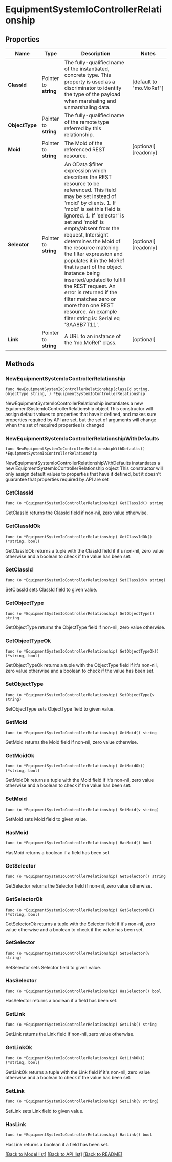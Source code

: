 # EquipmentSystemIoControllerRelationship

## Properties

Name | Type | Description | Notes
------------ | ------------- | ------------- | -------------
**ClassId** | Pointer to **string** | The fully-qualified name of the instantiated, concrete type. This property is used as a discriminator to identify the type of the payload when marshaling and unmarshaling data. | [default to "mo.MoRef"]
**ObjectType** | Pointer to **string** | The fully-qualified name of the remote type referred by this relationship. | 
**Moid** | Pointer to **string** | The Moid of the referenced REST resource. | [optional] [readonly] 
**Selector** | Pointer to **string** | An OData $filter expression which describes the REST resource to be referenced. This field may be set instead of &#39;moid&#39; by clients. 1. If &#39;moid&#39; is set this field is ignored. 1. If &#39;selector&#39; is set and &#39;moid&#39; is empty/absent from the request, Intersight determines the Moid of the resource matching the filter expression and populates it in the MoRef that is part of the object instance being inserted/updated to fulfill the REST request. An error is returned if the filter matches zero or more than one REST resource. An example filter string is: Serial eq &#39;3AA8B7T11&#39;. | [optional] [readonly] 
**Link** | Pointer to **string** | A URL to an instance of the &#39;mo.MoRef&#39; class. | [optional] 

## Methods

### NewEquipmentSystemIoControllerRelationship

`func NewEquipmentSystemIoControllerRelationship(classId string, objectType string, ) *EquipmentSystemIoControllerRelationship`

NewEquipmentSystemIoControllerRelationship instantiates a new EquipmentSystemIoControllerRelationship object
This constructor will assign default values to properties that have it defined,
and makes sure properties required by API are set, but the set of arguments
will change when the set of required properties is changed

### NewEquipmentSystemIoControllerRelationshipWithDefaults

`func NewEquipmentSystemIoControllerRelationshipWithDefaults() *EquipmentSystemIoControllerRelationship`

NewEquipmentSystemIoControllerRelationshipWithDefaults instantiates a new EquipmentSystemIoControllerRelationship object
This constructor will only assign default values to properties that have it defined,
but it doesn't guarantee that properties required by API are set

### GetClassId

`func (o *EquipmentSystemIoControllerRelationship) GetClassId() string`

GetClassId returns the ClassId field if non-nil, zero value otherwise.

### GetClassIdOk

`func (o *EquipmentSystemIoControllerRelationship) GetClassIdOk() (*string, bool)`

GetClassIdOk returns a tuple with the ClassId field if it's non-nil, zero value otherwise
and a boolean to check if the value has been set.

### SetClassId

`func (o *EquipmentSystemIoControllerRelationship) SetClassId(v string)`

SetClassId sets ClassId field to given value.


### GetObjectType

`func (o *EquipmentSystemIoControllerRelationship) GetObjectType() string`

GetObjectType returns the ObjectType field if non-nil, zero value otherwise.

### GetObjectTypeOk

`func (o *EquipmentSystemIoControllerRelationship) GetObjectTypeOk() (*string, bool)`

GetObjectTypeOk returns a tuple with the ObjectType field if it's non-nil, zero value otherwise
and a boolean to check if the value has been set.

### SetObjectType

`func (o *EquipmentSystemIoControllerRelationship) SetObjectType(v string)`

SetObjectType sets ObjectType field to given value.


### GetMoid

`func (o *EquipmentSystemIoControllerRelationship) GetMoid() string`

GetMoid returns the Moid field if non-nil, zero value otherwise.

### GetMoidOk

`func (o *EquipmentSystemIoControllerRelationship) GetMoidOk() (*string, bool)`

GetMoidOk returns a tuple with the Moid field if it's non-nil, zero value otherwise
and a boolean to check if the value has been set.

### SetMoid

`func (o *EquipmentSystemIoControllerRelationship) SetMoid(v string)`

SetMoid sets Moid field to given value.

### HasMoid

`func (o *EquipmentSystemIoControllerRelationship) HasMoid() bool`

HasMoid returns a boolean if a field has been set.

### GetSelector

`func (o *EquipmentSystemIoControllerRelationship) GetSelector() string`

GetSelector returns the Selector field if non-nil, zero value otherwise.

### GetSelectorOk

`func (o *EquipmentSystemIoControllerRelationship) GetSelectorOk() (*string, bool)`

GetSelectorOk returns a tuple with the Selector field if it's non-nil, zero value otherwise
and a boolean to check if the value has been set.

### SetSelector

`func (o *EquipmentSystemIoControllerRelationship) SetSelector(v string)`

SetSelector sets Selector field to given value.

### HasSelector

`func (o *EquipmentSystemIoControllerRelationship) HasSelector() bool`

HasSelector returns a boolean if a field has been set.

### GetLink

`func (o *EquipmentSystemIoControllerRelationship) GetLink() string`

GetLink returns the Link field if non-nil, zero value otherwise.

### GetLinkOk

`func (o *EquipmentSystemIoControllerRelationship) GetLinkOk() (*string, bool)`

GetLinkOk returns a tuple with the Link field if it's non-nil, zero value otherwise
and a boolean to check if the value has been set.

### SetLink

`func (o *EquipmentSystemIoControllerRelationship) SetLink(v string)`

SetLink sets Link field to given value.

### HasLink

`func (o *EquipmentSystemIoControllerRelationship) HasLink() bool`

HasLink returns a boolean if a field has been set.


[[Back to Model list]](../README.md#documentation-for-models) [[Back to API list]](../README.md#documentation-for-api-endpoints) [[Back to README]](../README.md)


